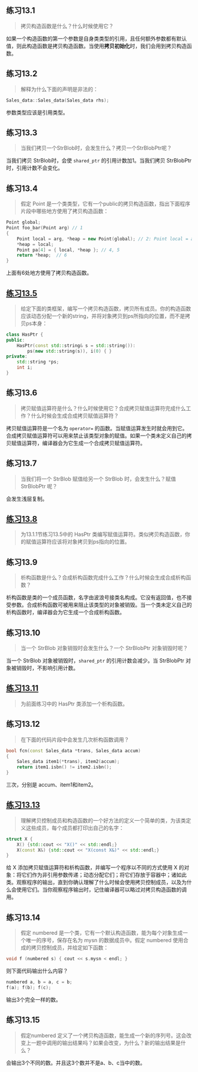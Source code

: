 ## 练习13.1

> 拷贝构造函数是什么？什么时候使用它？

如果一个构造函数的第一个参数是自身类类型的引用，且任何额外参数都有默认值，则此构造函数是拷贝构造函数。当使用**拷贝初始化**时，我们会用到拷贝构造函数。

## 练习13.2

> 解释为什么下面的声明是非法的：
```cpp
Sales_data::Sales_data(Sales_data rhs);
```

参数类型应该是引用类型。

## 练习13.3

> 当我们拷贝一个StrBlob时，会发生什么？拷贝一个StrBlobPtr呢？

当我们拷贝 StrBlob时，会使 `shared_ptr` 的引用计数加1。当我们拷贝 StrBlobPtr 时，引用计数不会变化。

## 练习13.4

> 假定 Point 是一个类类型，它有一个public的拷贝构造函数，指出下面程序片段中哪些地方使用了拷贝构造函数：
```cpp
Point global;
Point foo_bar(Point arg) // 1
{
	Point local = arg, *heap = new Point(global); // 2: Point local = arg,  3: Point *heap = new Point(global) 
	*heap = local; 
	Point pa[4] = { local, *heap }; // 4, 5
	return *heap;  // 6
}
```

上面有6处地方使用了拷贝构造函数。


## [练习13.5](13.5.h)

> 给定下面的类框架，编写一个拷贝构造函数，拷贝所有成员。你的构造函数应该动态分配一个新的string，并将对象拷贝到ps所指向的位置，而不是拷贝ps本身：
```cpp
class HasPtr {
public:
	HasPtr(const std::string& s = std::string()):
		ps(new std::string(s)), i(0) { }
private:
	std::string *ps;
	int i;
}
```

## 练习13.6

> 拷贝赋值运算符是什么？什么时候使用它？合成拷贝赋值运算符完成什么工作？什么时候会生成合成拷贝赋值运算符？

拷贝赋值运算符是一个名为 `operator=` 的函数。当赋值运算发生时就会用到它。合成拷贝赋值运算符可以用来禁止该类型对象的赋值。如果一个类未定义自己的拷贝赋值运算符，编译器会为它生成一个合成拷贝赋值运算符。

## 练习13.7

> 当我们将一个 StrBlob 赋值给另一个 StrBlob 时，会发生什么？赋值 StrBlobPtr 呢？

会发生浅层复制。

## [练习13.8](13.8.h)

> 为13.1.1节练习13.5中的 HasPtr 类编写赋值运算符。类似拷贝构造函数，你的赋值运算符应该将对象拷贝到ps指向的位置。

## 练习13.9

> 析构函数是什么？合成析构函数完成什么工作？什么时候会生成合成析构函数？

析构函数是类的一个成员函数，名字由波浪号接类名构成。它没有返回值，也不接受参数。合成析构函数可被用来阻止该类型的对象被销毁。当一个类未定义自己的析构函数时，编译器会为它生成一个合成析构函数。

## 练习13.10

> 当一个 StrBlob 对象销毁时会发生什么？一个 StrBlobPtr 对象销毁时呢？

当一个 StrBlob 对象被销毁时，`shared_ptr` 的引用计数会减少。当 StrBlobPtr 对象被销毁时，不影响引用计数。

## [练习13.11](13.11.h)

> 为前面练习中的 HasPtr 类添加一个析构函数。

## 练习13.12

> 在下面的代码片段中会发生几次析构函数调用？
```cpp
bool fcn(const Sales_data *trans, Sales_data accum)
{
	Sales_data item1(*trans), item2(accum);
	return item1.isbn() != item2.isbn();
}
```

三次，分别是 accum、item1和item2。

## [练习13.13](13.13.cpp)

> 理解拷贝控制成员和构造函数的一个好方法的定义一个简单的类，为该类定义这些成员，每个成员都打印出自己的名字：
```cpp
struct X {
	X() {std::cout << "X()" << std::endl;}
	X(const X&) {std::cout << "X(const X&)" << std::endl;}
}
```
给 X 添加拷贝赋值运算符和析构函数，并编写一个程序以不同的方式使用 X 的对象：将它们作为非引用参数传递；动态分配它们；将它们存放于容器中；诸如此类。观察程序的输出，直到你确认理解了什么时候会使用拷贝控制成员，以及为什么会使用它们。当你观察程序输出时，记住编译器可以略过对拷贝构造函数的调用。

## 练习13.14

> 假定 numbered 是一个类，它有一个默认构造函数，能为每个对象生成一个唯一的序号，保存在名为 mysn 的数据成员中。假定 numbered 使用合成的拷贝控制成员，并给定如下函数：
```cpp
void f (numbered s) { cout << s.mysn < endl; }
```
则下面代码输出什么内容？
```cpp
numbered a, b = a, c = b;
f(a); f(b); f(c);
```

输出3个完全一样的数。

## 练习13.15

> 假定numbered 定义了一个拷贝构造函数，能生成一个新的序列号。这会改变上一题中调用的输出结果吗？如果会改变，为什么？新的输出结果是什么？

会输出3个不同的数。并且这3个数并不是a、b、c当中的数。